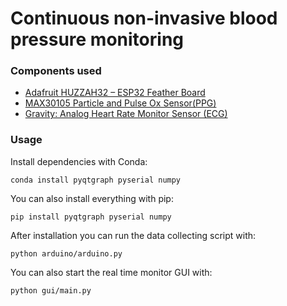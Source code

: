 # Continuous non-invasive blood pressure monitoring

### Components used

- [Adafruit HUZZAH32 – ESP32 Feather Board](https://www.adafruit.com/product/3405)
- [MAX30105 Particle and Pulse Ox Sensor(PPG)](https://www.sparkfun.com/products/16474)
- [Gravity: Analog Heart Rate Monitor Sensor (ECG)](https://www.dfrobot.com/product-1510.html)

### Usage

Install dependencies with Conda:

```
conda install pyqtgraph pyserial numpy 
```

You can also install everything with pip:

```
pip install pyqtgraph pyserial numpy 
```

After installation you can run the data collecting script with:

```
python arduino/arduino.py
```

You can also start the real time monitor GUI with:

```
python gui/main.py
```


